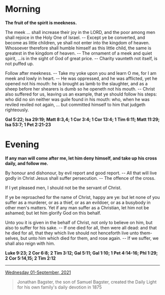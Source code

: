 # Morning

**The fruit of the spirit is meekness.**
 
The meek ... shall increase their joy in the LORD, and the poor among men shall rejoice in the Holy One of Israel. -- Except ye be converted, and become as little children, ye shall not enter into the kingdom of heaven. Whosoever therefore shall humble himself as this little child, the same is greatest in the kingdom of heaven. -- The ornament of a meek and quiet spirit, ...is in the sight of God of great price. -- Charity vaunteth not itself, is not puffed up.
 
Follow after meekness. -- Take my yoke upon you and learn O me, for I am meek and lowly in heart. -- He was oppressed, and he was afflicted, yet he opened not his mouth: he is brought as lamb to the slaughter, and as a sheep before her shearers is dumb so he openeth not his mouth. -- Christ also suffered for us, leaving us an example, that ye should follow his steps: who did no sin neither was guile found in his mouth: who, when he was reviled reviled not again, ... but committed himself to him that judgeth righteously.  

**Gal 5:22; Isa 29:19; Matt 8:3,4; 1 Cor 3:4; 1 Cor 13:4; 1 Tim 6:11; Matt 11:29; Isa 53:7; 1 Pet 2:21-23**

# Evening

**If any man will come after me, let him deny himself, and take up his cross daily, and follow me.**
 
By honour and dishonour, by evil report and good report. -- All that will live godly in Christ Jesus shall suffer persecution. -- The offence of the cross.
 
If I yet pleased men, I should not be the servant of Christ.
 
If ye be reproached for the name of Christ, happy are ye: but let none of you suffer as a murderer, or as a thief, or as an evildoer, or as a busybody in other men's matters. Yet if any man suffer as a Christian, let him not be ashamed; but let him glorify God on this behalf.
 
Unto you it is given in the behalf of Christ, not only to believe on him, but also to suffer for his sake. -- If one died for all, then were all dead: and that he died for all, that they which live should not henceforth live unto them-selves, but unto him which died for them, and rose again. -- If we suffer, we shall also reign with him.  

**Luke 9:23; 2 Cor 6:8; 2 Tim 3:12; Gal 5:11; Gal 1:10; 1 Pet 4:14-16; Phl 1:29; 2 Cor 5:14,15; 2 Tim 2:12**

---

[Wednesday 01-September, 2021](https://t.me/s/daily_light)

> Jonathan Bagster, the son of Samuel Bagster, created the Daily Light for his own family's daily devotion in 1875

